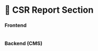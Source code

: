# 📎 CSR Report Section

### **Frontend**

<figure><img src="../../.gitbook/assetsMukand/csr-report-section.png" alt=""><figcaption></figcaption></figure>

### Backend (CMS)

<figure><img src="../../.gitbook/assetsMukand/csr-report-section-cms.png" alt=""><figcaption></figcaption></figure>
